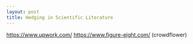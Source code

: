 ```yaml
---
layout: post
title: Hedging in Scientific Literature
---
```


https://www.upwork.com/
https://www.figure-eight.com/ (crowdflower)

